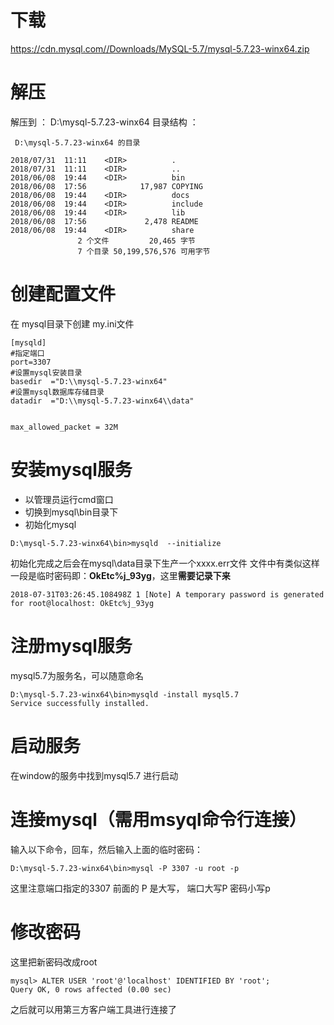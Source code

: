 # 下载
https://cdn.mysql.com//Downloads/MySQL-5.7/mysql-5.7.23-winx64.zip

# 解压
解压到 ： D:\mysql-5.7.23-winx64
目录结构 ： 

```
 D:\mysql-5.7.23-winx64 的目录

2018/07/31  11:11    <DIR>          .
2018/07/31  11:11    <DIR>          ..
2018/06/08  19:44    <DIR>          bin
2018/06/08  17:56            17,987 COPYING
2018/06/08  19:44    <DIR>          docs
2018/06/08  19:44    <DIR>          include
2018/06/08  19:44    <DIR>          lib
2018/06/08  17:56             2,478 README
2018/06/08  19:44    <DIR>          share
               2 个文件         20,465 字节
               7 个目录 50,199,576,576 可用字节
```

# 创建配置文件
在 mysql目录下创建 my.ini文件

```
[mysqld]
#指定端口
port=3307
#设置mysql安装目录
basedir  ="D:\\mysql-5.7.23-winx64"
#设置mysql数据库存储目录
datadir  ="D:\\mysql-5.7.23-winx64\\data"
 
 
max_allowed_packet = 32M
```

# 安装mysql服务
- 以管理员运行cmd窗口
- 切换到mysql\bin目录下
- 初始化mysql
```
D:\mysql-5.7.23-winx64\bin>mysqld  --initialize
```
初始化完成之后会在mysql\data目录下生产一个xxxx.err文件
文件中有类似这样一段是临时密码即：**OkEtc%j_93yg**，这里**需要记录下来**

```
2018-07-31T03:26:45.108498Z 1 [Note] A temporary password is generated for root@localhost: OkEtc%j_93yg
```
# 注册mysql服务

mysql5.7为服务名，可以随意命名

```
D:\mysql-5.7.23-winx64\bin>mysqld -install mysql5.7
Service successfully installed.
```

# 启动服务
在window的服务中找到mysql5.7 进行启动

# 连接mysql（需用msyql命令行连接）


输入以下命令，回车，然后输入上面的临时密码：

```
D:\mysql-5.7.23-winx64\bin>mysql -P 3307 -u root -p
```
这里注意端口指定的3307 前面的 P 是大写， 端口大写P  密码小写p


# 修改密码

这里把新密码改成root
```
mysql> ALTER USER 'root'@'localhost' IDENTIFIED BY 'root';
Query OK, 0 rows affected (0.00 sec)
```

之后就可以用第三方客户端工具进行连接了